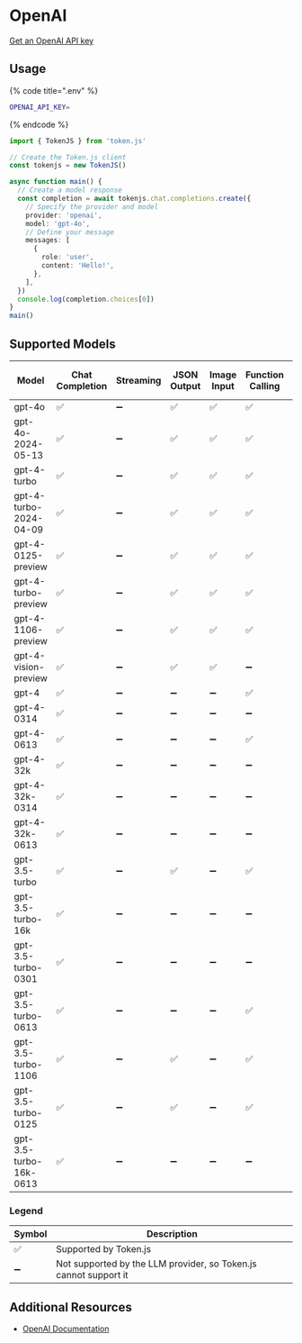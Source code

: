 # OpenAI

[Get an OpenAI API key](https://platform.openai.com/account/api-keys)

## Usage

{% code title=".env" %}
```bash
OPENAI_API_KEY=
```
{% endcode %}

```typescript
import { TokenJS } from 'token.js'

// Create the Token.js client
const tokenjs = new TokenJS()

async function main() {
  // Create a model response
  const completion = await tokenjs.chat.completions.create({
    // Specify the provider and model
    provider: 'openai',
    model: 'gpt-4o',
    // Define your message
    messages: [
      {
        role: 'user',
        content: 'Hello!',
      },
    ],
  })
  console.log(completion.choices[0])
}
main()
```

<!-- compatibility -->
## Supported Models

| Model                  | Chat Completion | Streaming | JSON Output | Image Input | Function Calling | N > 1 |
| ---------------------- | --------------- | --------- | ----------- | ----------- | ---------------- | ----- |
| gpt-4o                 | ✅               | ➖         | ✅           | ✅           | ✅                | ✅     |
| gpt-4o-2024-05-13      | ✅               | ➖         | ✅           | ✅           | ✅                | ✅     |
| gpt-4-turbo            | ✅               | ➖         | ✅           | ✅           | ✅                | ✅     |
| gpt-4-turbo-2024-04-09 | ✅               | ➖         | ✅           | ✅           | ✅                | ✅     |
| gpt-4-0125-preview     | ✅               | ➖         | ✅           | ✅           | ✅                | ✅     |
| gpt-4-turbo-preview    | ✅               | ➖         | ✅           | ✅           | ✅                | ✅     |
| gpt-4-1106-preview     | ✅               | ➖         | ✅           | ✅           | ✅                | ✅     |
| gpt-4-vision-preview   | ✅               | ➖         | ✅           | ✅           | ➖                | ✅     |
| gpt-4                  | ✅               | ➖         | ➖           | ➖           | ✅                | ✅     |
| gpt-4-0314             | ✅               | ➖         | ➖           | ➖           | ➖                | ✅     |
| gpt-4-0613             | ✅               | ➖         | ➖           | ➖           | ✅                | ✅     |
| gpt-4-32k              | ✅               | ➖         | ➖           | ➖           | ➖                | ✅     |
| gpt-4-32k-0314         | ✅               | ➖         | ➖           | ➖           | ➖                | ✅     |
| gpt-4-32k-0613         | ✅               | ➖         | ➖           | ➖           | ➖                | ✅     |
| gpt-3.5-turbo          | ✅               | ➖         | ✅           | ➖           | ✅                | ✅     |
| gpt-3.5-turbo-16k      | ✅               | ➖         | ➖           | ➖           | ➖                | ✅     |
| gpt-3.5-turbo-0301     | ✅               | ➖         | ➖           | ➖           | ➖                | ✅     |
| gpt-3.5-turbo-0613     | ✅               | ➖         | ➖           | ➖           | ✅                | ✅     |
| gpt-3.5-turbo-1106     | ✅               | ➖         | ✅           | ➖           | ✅                | ✅     |
| gpt-3.5-turbo-0125     | ✅               | ➖         | ✅           | ➖           | ✅                | ✅     |
| gpt-3.5-turbo-16k-0613 | ✅               | ➖         | ➖           | ➖           | ➖                | ✅     |

### Legend
| Symbol             | Description                           |
|--------------------|---------------------------------------|
| :white_check_mark: | Supported by Token.js                 |
| :heavy_minus_sign: | Not supported by the LLM provider, so Token.js cannot support it     |
<!-- end compatibility -->

## Additional Resources

* [OpenAI Documentation](https://platform.openai.com/docs/overview)
